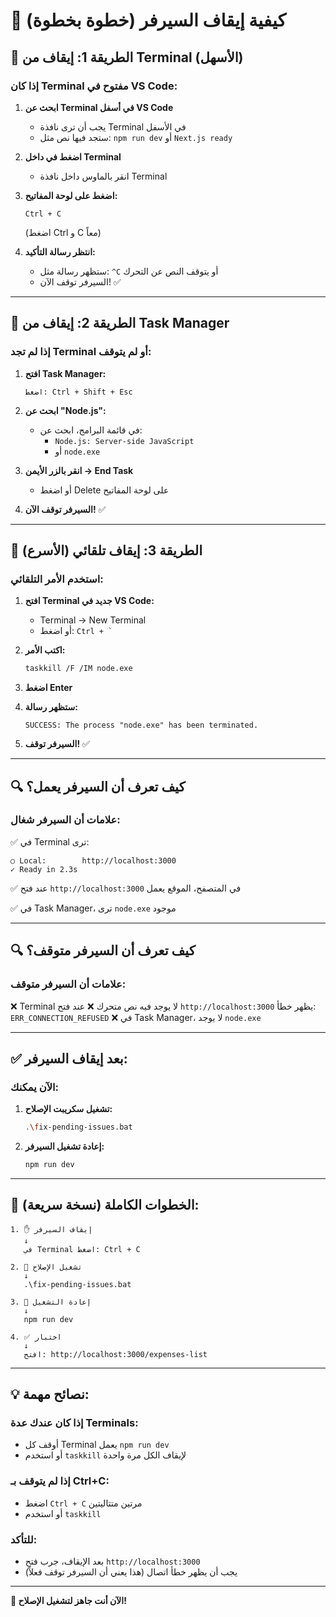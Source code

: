 # 🛑 كيفية إيقاف السيرفر (خطوة بخطوة)

## 📍 الطريقة 1: إيقاف من Terminal (الأسهل)

### **إذا كان Terminal مفتوح في VS Code:**

1. **ابحث عن Terminal في أسفل VS Code**
   - يجب أن ترى نافذة Terminal في الأسفل
   - ستجد فيها نص مثل: `npm run dev` أو `Next.js ready`

2. **اضغط في داخل Terminal**
   - انقر بالماوس داخل نافذة Terminal

3. **اضغط على لوحة المفاتيح:**
   ```
   Ctrl + C
   ```
   (اضغط Ctrl و C معاً)

4. **انتظر رسالة التأكيد:**
   - ستظهر رسالة مثل: `^C` أو يتوقف النص عن التحرك
   - السيرفر توقف الآن! ✅

---

## 📍 الطريقة 2: إيقاف من Task Manager

### **إذا لم تجد Terminal أو لم يتوقف:**

1. **افتح Task Manager:**
   ```
   اضغط: Ctrl + Shift + Esc
   ```

2. **ابحث عن "Node.js":**
   - في قائمة البرامج، ابحث عن:
     - `Node.js: Server-side JavaScript`
     - أو `node.exe`

3. **انقر بالزر الأيمن → End Task**
   - أو اضغط Delete على لوحة المفاتيح

4. **السيرفر توقف الآن!** ✅

---

## 📍 الطريقة 3: إيقاف تلقائي (الأسرع)

### **استخدم الأمر التلقائي:**

1. **افتح Terminal جديد في VS Code:**
   - Terminal → New Terminal
   - أو اضغط: `` Ctrl + ` ``

2. **اكتب الأمر:**
   ```bash
   taskkill /F /IM node.exe
   ```

3. **اضغط Enter**

4. **ستظهر رسالة:**
   ```
   SUCCESS: The process "node.exe" has been terminated.
   ```

5. **السيرفر توقف!** ✅

---

## 🔍 كيف تعرف أن السيرفر يعمل؟

### **علامات أن السيرفر شغال:**

✅ في Terminal ترى:
```
○ Local:        http://localhost:3000
✓ Ready in 2.3s
```

✅ عند فتح `http://localhost:3000` في المتصفح، الموقع يعمل

✅ في Task Manager، ترى `node.exe` موجود

---

## 🔍 كيف تعرف أن السيرفر متوقف؟

### **علامات أن السيرفر متوقف:**

❌ Terminal لا يوجد فيه نص متحرك
❌ عند فتح `http://localhost:3000` يظهر خطأ: `ERR_CONNECTION_REFUSED`
❌ في Task Manager، لا يوجد `node.exe`

---

## ✅ بعد إيقاف السيرفر:

### **الآن يمكنك:**

1. **تشغيل سكريبت الإصلاح:**
   ```bash
   .\fix-pending-issues.bat
   ```

2. **إعادة تشغيل السيرفر:**
   ```bash
   npm run dev
   ```

---

## 🎯 الخطوات الكاملة (نسخة سريعة):

```
1. ✋ إيقاف السيرفر
   ↓
   في Terminal اضغط: Ctrl + C
   
2. 🔧 تشغيل الإصلاح
   ↓
   .\fix-pending-issues.bat
   
3. 🚀 إعادة التشغيل
   ↓
   npm run dev
   
4. ✅ اختبار
   ↓
   افتح: http://localhost:3000/expenses-list
```

---

## 💡 نصائح مهمة:

### **إذا كان عندك عدة Terminals:**
- أوقف كل Terminal يعمل `npm run dev`
- أو استخدم `taskkill` لإيقاف الكل مرة واحدة

### **إذا لم يتوقف بـ Ctrl+C:**
- اضغط `Ctrl + C` مرتين متتاليتين
- أو استخدم `taskkill`

### **للتأكد:**
- بعد الإيقاف، جرب فتح `http://localhost:3000`
- يجب أن يظهر خطأ اتصال (هذا يعني أن السيرفر توقف فعلاً)

---

**🎉 الآن أنت جاهز لتشغيل الإصلاح!**
